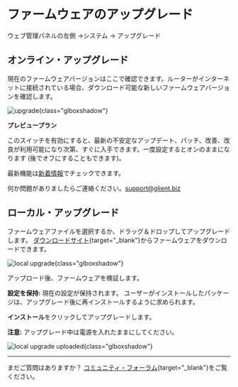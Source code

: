 # ファームウェアのアップグレード

ウェブ管理パネルの左側 ->システム -> アップグレード

## オンライン・アップグレード

現在のファームウェアバージョンはここで確認できます。ルーターがインターネットに接続されている場合、ダウンロード可能な新しいファームウェアバージョンを確認します。

![upgrade](https://static.gl-inet.com/docs/router/en/4/interface_guide/upgrade/online_upgrade.png){class="glboxshadow"}

**プレビュープラン**

このスイッチを有効にすると、最新の不安定なアップデート、パッチ、改善、改良が利用可能になり次第、すぐに入手できます。一度設定するとオンのままになります (後でオフにすることもできます)。

最新機能は[新着情報](https://www.gl-inet.com/whats-new/)でチェックできます。

何か問題がありましたらご連絡ください。[support@glient.biz](mailto:support@glient.biz)


## ローカル・アップグレード

ファームウェアファイルを選択するか、ドラッグ＆ドロップしてアップグレードします。 [ダウンロードサイト](https://dl.gl-inet.com){target="_blank"}からファームウェアをダウンロードできます。

![local upgrade](https://static.gl-inet.com/docs/router/en/4/interface_guide/upgrade/local_upgrade.png){class="glboxshadow"}

アップロード後、ファームウェアを検証します。

**設定を保持:** 現在の設定が保持されます。 ユーザーがインストールしたパッケージは、アップグレード後に再インストールするように求められます。

**インストール**をクリックしてアップグレードします。

**注意:** アップグレード中は電源を入れたままにしてください。

![local upgrade uploaded](https://static.gl-inet.com/docs/router/en/4/interface_guide/upgrade/local_upgrade_uploaded.png){class="glboxshadow"}

---

まだご質問はありますか？ [コミュニティ・フォーラム](https://forum.gl-inet.com){target="_blank"}をご覧ください。
